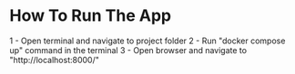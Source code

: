 # How To Run The App

1 - Open terminal and navigate to project folder
2 - Run "docker compose up" command in the terminal
3 - Open browser and navigate to "http://localhost:8000/"